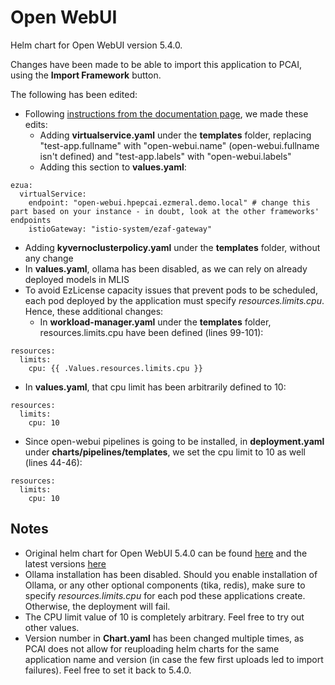 # Open WebUI

Helm chart for Open WebUI version 5.4.0. 

Changes have been made to be able to import this application to PCAI, using the **Import Framework** button.

The following has been edited:
* Following [instructions from the documentation page](https://support.hpe.com/hpesc/public/docDisplay?docId=a00aie16hen_us&page=ManageClusters/importing-applications.html), we made these edits:
  * Adding **virtualservice.yaml** under the **templates** folder, replacing "test-app.fullname" with "open-webui.name" (open-webui.fullname isn't defined) and "test-app.labels" with "open-webui.labels"
  * Adding this section to **values.yaml**:
```    
ezua:
  virtualService:
    endpoint: "open-webui.hpepcai.ezmeral.demo.local" # change this part based on your instance - in doubt, look at the other frameworks' endpoints
    istioGateway: "istio-system/ezaf-gateway"
```
  * Adding **kyvernoclusterpolicy.yaml** under the **templates** folder, without any change
* In **values.yaml**, ollama has been disabled, as we can rely on already deployed models in MLIS
* To avoid EzLicense capacity issues that prevent pods to be scheduled, each pod deployed by the application must specify *resources.limits.cpu*. Hence, these additional changes:
  * In **workload-manager.yaml** under the **templates** folder, resources.limits.cpu have been defined (lines 99-101):
```
resources:
  limits:
    cpu: {{ .Values.resources.limits.cpu }}
```
  * In **values.yaml**, that cpu limit has been arbitrarily defined to 10:
```
resources:
  limits:
    cpu: 10
```
  * Since open-webui pipelines is going to be installed, in **deployment.yaml** under **charts/pipelines/templates**, we set the cpu limit to 10 as well (lines 44-46):
```
resources:
  limits:
    cpu: 10
```

## Notes

* Original helm chart for Open WebUI 5.4.0 can be found [here](https://github.com/open-webui/helm-charts/releases/tag/open-webui-5.4.0) and the latest versions [here](https://github.com/open-webui/helm-charts/releases)
* Ollama installation has been disabled. Should you enable installation of Ollama, or any other optional components (tika, redis), make sure to specify *resources.limits.cpu* for each pod these applications create. Otherwise, the deployment will fail.
* The CPU limit value of 10 is completely arbitrary. Feel free to try out other values.
* Version number in **Chart.yaml** has been changed multiple times, as PCAI does not allow for reuploading helm charts for the same application name and version (in case the few first uploads led to import failures). Feel free to set it back to 5.4.0.
